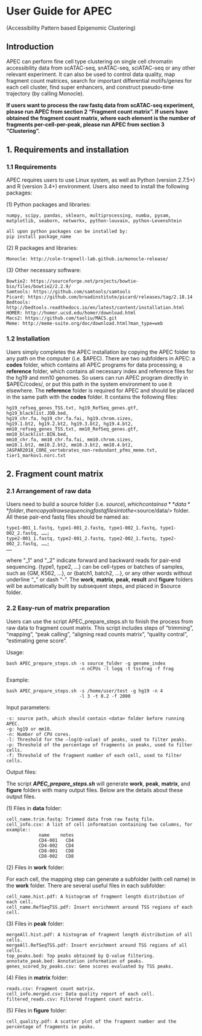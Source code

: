 # User Guide for APEC

(Accessibility Pattern based Epigenomic Clustering)

## Introduction

APEC can perform fine cell type clustering on single cell chromatin accessibility data from scATAC-seq, snATAC-seq, sciATAC-seq or any other relevant experiment. It can also be used to control data quality, map fragment count matrices, search for important differential motifs/genes for each cell cluster, find super enhancers, and construct pseudo-time trajectory (by calling Monocle).

**If users want to process the raw fastq data from scATAC-seq experiment, please run APEC from section 2 “Fragment count matrix”. If users have obtained the fragment count matrix, where each element is the number of fragments per-cell-per-peak, please run APEC from section 3 “Clustering”.**

## 1.	Requirements and installation

### 1.1	Requirements

APEC requires users to use Linux system, as well as Python (version 2.7.5+) and R (version 3.4+) environment. Users also need to install the following packages:

(1)	Python packages and libraries: 

    numpy, scipy, pandas, sklearn, multiprocessing, numba, pysam,
    matplotlib, seaborn, networkx, python-louvain, python-Levenshtein
    
    all upon python packages can be installed by: 
    pip install package_name

(2)	R packages and libraries: 

    Monocle: http://cole-trapnell-lab.github.io/monocle-release/

(3)	Other necessary software:

    Bowtie2: https://sourceforge.net/projects/bowtie-bio/files/bowtie2/2.2.9/
    Samtools: https://github.com/samtools/samtools
    Picard: https://github.com/broadinstitute/picard/releases/tag/2.18.14
    Bedtools: http://bedtools.readthedocs.io/en/latest/content/installation.html
    HOMER: http://homer.ucsd.edu/homer/download.html
    Macs2: https://github.com/taoliu/MACS.git
    Meme: http://meme-suite.org/doc/download.html?man_type=web
  
### 1.2	Installation
Users simply completes the APEC installation by copying the APEC folder to any path on the computer (i.e. $APEC). There are two subfolders in APEC: a **codes** folder, which contains all APEC programs for data processing; a **reference** folder, which contains all necessary index and reference files for the hg19 and mm10 genomes. So users can run APEC program directly in $APEC/codes/, or put this path in the system environment to use it elsewhere. The **reference** folder is required for APEC and should be placed in the same path with the **codes** folder. It contains the following files:
 
    hg19_refseq_genes_TSS.txt, hg19_RefSeq_genes.gtf, hg19_blacklist.JDB.bed,
    hg19_chr.fa, hg19_chr.fa.fai, hg19.chrom.sizes,
    hg19.1.bt2, hg19.2.bt2, hg19.3.bt2, hg19.4.bt2,
    mm10_refseq_genes_TSS.txt, mm10_RefSeq_genes.gtf, mm10_blacklist.BIN.bed,
    mm10_chr.fa, mm10_chr.fa.fai, mm10.chrom.sizes,
    mm10.1.bt2, mm10.2.bt2, mm10.3.bt2, mm10.4.bt2,
    JASPAR2018_CORE_vertebrates_non-redundant_pfms_meme.txt, tier1_markov1.norc.txt

## 2.	Fragment count matrix

### 2.1	Arrangement of raw data

Users need to build a source folder (i.e. $source), which contains a **data** folder, then copy all raw sequencing fastq files into the <$source/data/> folder. All these pair-end fastq files should be named as:
 
    type1-001_1.fastq, type1-001_2.fastq, type1-002_1.fastq, type1-002_2.fastq, ……;
    type2-001_1.fastq, type2-001_2.fastq, type2-002_1.fastq, type2-002_2.fastq, ……;
    ……

where "\_1" and "\_2" indicate forward and backward reads for pair-end sequencing. {type1, type2, ...} can be cell-types or batches of samples, such as {GM, K562, ...}, or {batch1, batch2, ...}, or any other words without underline “_” or dash “-”.
The **work**, **matrix**, **peak**, **result** and **figure** folders will be automatically built by subsequent steps, and placed in $source folder.
 
### 2.2	Easy-run of matrix preparation

Users can use the script APEC_prepare_steps.sh to finish the process from raw data to fragment count matrix.  This script includes steps of “trimming”, “mapping”, “peak calling”, “aligning read counts matrix”, “quality contral”, “estimating gene score”.

Usage: 

    bash APEC_prepare_steps.sh -s source_folder -g genome_index
                               -n nCPUs -l logq -t tssfrag -f frag

Example:

    bash APEC_prepare_steps.sh -s /home/user/test -g hg19 -n 4 
                               -l 3 -t 0.2 -f 2000
Input parameters:

    -s: source path, which should contain <data> folder before running APEC.
    -g: hg19 or mm10.
    -n: Number of CPU cores.
    -l: Threshold for the –log(Q-value) of peaks, used to filter peaks.
    -p: Threshold of the percentage of fragments in peaks, used to filter cells.
    -f: Threshold of the fragment number of each cell, used to filter cells.
Output files:

The script ***APEC_prepare_steps.sh*** will generate **work**, **peak**, **matrix**, and **figure** folders with many output files. Below are the details about these output files.

(1) Files in **data** folder:
 
    cell_name.trim.fastq: Trimmed data from raw fastq file. 
    cell_info.csv: A list of cell information containing two columns, for example::
                name    notes
                CD4-001   CD4
                CD4-002   CD4
                CD8-001   CD8
                CD8-002   CD8

(2) Files in **work** folder:

For each cell, the mapping step can generate a subfolder (with cell name) in the **work** folder. There are several useful files in each subfolder:

    cell_name.hist.pdf: A histogram of fragment length distribution of each cell.
    cell_name.RefSeqTSS.pdf: Insert enrichment around TSS regions of each cell.

(3) Files in **peak** folder:

    mergeAll.hist.pdf: A histogram of fragment length distribution of all cells.
    mergeAll.RefSeqTSS.pdf: Insert enrichment around TSS regions of all cells.
    top_peaks.bed: Top peaks obtained by Q-value filtering.
    annotate_peak.bed: Annotation information of peaks. 
    genes_scored_by_peaks.csv: Gene scores evaluated by TSS peaks.

(4) Files in **matrix** folder:

    reads.csv: Fragment count matrix.
    cell_info.merged.csv: Data quality report of each cell.
    filtered_reads.csv: Filtered fragment count matrix.

(5) Files in **figure** folder:

    cell_quality.pdf: A scatter plot of the fragment number and the percentage of fragments in peaks.



